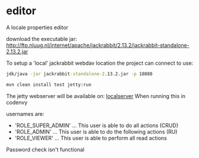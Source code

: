 # editor
A locale properties editor

download the executable jar:  http://ftp.nluug.nl/internet/apache/jackrabbit/2.13.2/jackrabbit-standalone-2.13.2.jar

To setup a 'local' jackrabbit webdav location the project can connect to use:
```cmd
jdk/java -jar jackrabbit-standalone-2.13.2.jar -p 18080
```

```cmd
mvn clean install test jetty:run
```
The jetty webserver will be available on: [localserver](http://localhost:8080/editor)
When running this in codenvy

usernames are: 
* 'ROLE_SUPER_ADMIN'
... This user is able to do all actions (CRUD)
* 'ROLE_ADMIN'
... This user is able to do the following actions (RU)
* 'ROLE_VIEWER'
... This user is able to perform all read actions

Password check isn't functional
